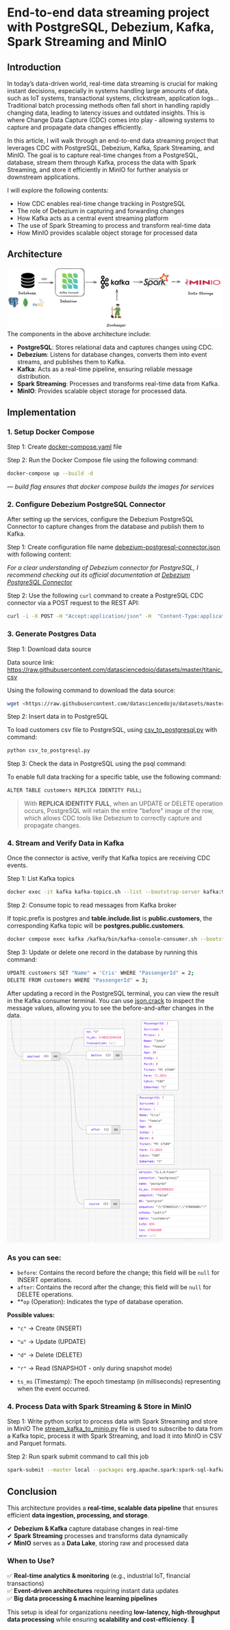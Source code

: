 # End-to-end data streaming project with PostgreSQL, Debezium, Kafka, Spark Streaming and MinIO
## Introduction
In today’s data-driven world, real-time data streaming is crucial for making instant decisions, especially in systems handling large amounts of data, such as IoT systems, transactional systems, clickstream, application logs... Traditional batch processing methods often fall short in handling rapidly changing data, leading to latency issues and outdated insights. This is where Change Data Capture (CDC) comes into play - allowing systems to capture and propagate data changes efficiently.

In this article, I will walk through an end-to-end data streaming project that leverages CDC with PostgreSQL, Debezium, Kafka, Spark Streaming, and MinIO. The goal is to capture real-time changes from a PostgreSQL, database, stream them through Kafka, process the data with Spark Streaming, and store it efficiently in MinIO for further analysis or downstream applications.

I will explore the following contents:

- How CDC enables real-time change tracking in PostgreSQL
- The role of Debezium in capturing and forwarding changes
- How Kafka acts as a central event streaming platform
- The use of Spark Streaming to process and transform real-time data
- How MinIO provides scalable object storage for processed data
## Architecture
![alt text](img/streaming_data_architecture.png)
The components in the above architecture include:
- **PostgreSQL**: Stores relational data and captures changes using CDC.
- **Debezium**: Listens for database changes, converts them into event streams, and publishes them to Kafka.
- **Kafka**: Acts as a real-time pipeline, ensuring reliable message distribution.
- **Spark Streaming**: Processes and transforms real-time data from Kafka.
- **MinIO**: Provides scalable object storage for processed data.
## Implementation
### 1. Setup Docker Compose
Step 1: Create [docker-compose.yaml](./docker-compose.yaml) file

Step 2: Run the Docker Compose file using the following command:

```sh
docker-compose up --build -d
```
*— build flag ensures that docker compose builds the images for services*
### 2. Configure Debezium PostgreSQL Connector
After setting up the services, configure the Debezium PostgreSQL Connector to capture changes from the database and publish them to Kafka.

Step 1: Create configuration file name [debezium-postgresql-connector.json](./debezium-postgres-connector.json) with following content:

*For a clear understanding of Debezium connector for PostgreSQL, I recommend checking out its official documentation at [Debezium PostgreSQL Connector](https://debezium.io/documentation/reference/stable/connectors/postgresql.html)*

Step 2: Use the following `curl` command to create a PostgreSQL CDC connector via a POST request to the REST API:
```sh
curl -i -X POST -H "Accept:application/json" -H  "Content-Type:application/json" <http://localhost:8083/connectors/> -d @debezium-postgres-connector.json
```
### 3. Generate Postgres Data
Step 1: Download data source

Data source link: https://raw.githubusercontent.com/datasciencedojo/datasets/master/titanic.csv

Using the following command to download the data source:
```sh
wget <https://raw.githubusercontent.com/datasciencedojo/datasets/master/titanic.csv> -O customers.csv
```
Step 2: Insert data in to PostgreSQL

To load customers csv file to PostgreSQL, using [csv_to_postgresql.py](./csv_to_postgresql.py) with command:
```sh
python csv_to_postgresql.py
```
Step 3: Check the data in PostgreSQL using the psql command:

To enable full data tracking for a specific table, use the following command:
```sh
ALTER TABLE customers REPLICA IDENTITY FULL;
```
> With **REPLICA IDENTITY FULL**, when an UPDATE or DELETE operation occurs, PostgreSQL will retain the entire "before" image of the row, which allows CDC tools like Debezium to correctly capture and propagate changes.
### 4. Stream and Verify Data in Kafka
Once the connector is active, verify that Kafka topics are receiving CDC events.

Step 1: List Kafka topics
```sh
docker exec -it kafka kafka-topics.sh --list --bootstrap-server kafka:9092
```
Step 2: Consume topic to read messages from Kafka broker

If topic.prefix is postgres and **table.include.list** is **public.customers**, the corresponding Kafka topic will be **postgres.public.customers**.
```sh
docker compose exec kafka /kafka/bin/kafka-console-consumer.sh --bootstrap-server kafka:9092 --from-beginning --property print.key=true --topic postgres.public.customers
```
Step 3: Update or delete one record in the database by running this command:
```sh
UPDATE customers SET "Name" = 'Cris' WHERE "PassengerId" = 2;
DELETE FROM customers WHERE "PassengerId" = 3;
```
After updating a record in the PostgreSQL terminal, you can view the result in the Kafka consumer terminal.
You can use [json.crack](https://jsoncrack.com/editor) to inspect the message values, allowing you to see the before-and-after changes in the data.
![alt text](img/json_crack.png)
### As you can see:

- `before`: Contains the record before the change; this field will be `null` for INSERT operations.
- `after`: Contains the record after the change; this field will be `null` for DELETE operations.
- **`op` (Operation): Indicates the type of database operation.

**Possible values:**
- `"c"` → Create (INSERT)
- `"u"` → Update (UPDATE)
- `"d"` → Delete (DELETE)
- `"r"` → Read (SNAPSHOT - only during snapshot mode)

- `ts_ms` (Timestamp): The epoch timestamp (in milliseconds) representing when the event occurred.
### 4. Process Data with Spark Streaming & Store in MinIO
Step 1: Write python script to process data with Spark Streaming and store in MinIO
The [stream_kafka_to_minio.py](spark_client/src/stream_kafka_to_minio.py) file is used to subscribe to data from a Kafka topic, process it with Spark Streaming, and load it into MinIO in CSV and Parquet formats.

Step 2: Run spark submit command to call this job
```bash
spark-submit --master local --packages org.apache.spark:spark-sql-kafka-0-10_2.12:3.4.1,io.delta:delta-core_2.12:2.4.0 stream_kafka_to_minio.py
```
## **Conclusion**

This architecture provides a **real-time, scalable data pipeline** that ensures efficient **data ingestion, processing, and storage**.

✔ **Debezium & Kafka** capture database changes in real-time  
✔ **Spark Streaming** processes and transforms data dynamically  
✔ **MinIO** serves as a **Data Lake**, storing raw and processed data  

### **When to Use?**  
✅ **Real-time analytics & monitoring** (e.g., industrial IoT, financial transactions)  
✅ **Event-driven architectures** requiring instant data updates  
✅ **Big data processing & machine learning pipelines**  

This setup is ideal for organizations needing **low-latency, high-throughput data processing** while ensuring **scalability and cost-efficiency**. 💪



